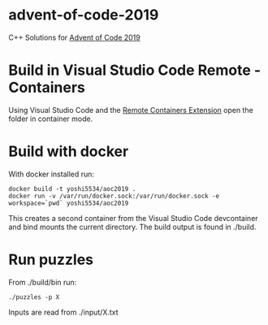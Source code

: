 # advent-of-code-2019
C++ Solutions for [Advent of Code 2019](https://adventofcode.com/)

# Build in Visual Studio Code Remote - Containers

Using Visual Studio Code and the [Remote Containers Extension](https://code.visualstudio.com/docs/remote/containers) open the folder in container mode.

# Build with docker

With docker installed run:

    docker build -t yoshi5534/aoc2019 .
    docker run -v /var/run/docker.sock:/var/run/docker.sock -e workspace=`pwd` yoshi5534/aoc2019

This creates a second container from the Visual Studio Code devcontainer and bind mounts the current directory. The build output is found in ./build.

# Run puzzles

From ./build/bin run:

    ./puzzles -p X

Inputs are read from ./input/X.txt